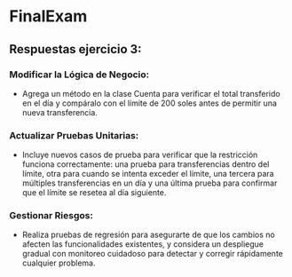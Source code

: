 # FinalExam

## Respuestas ejercicio 3:

### Modificar la Lógica de Negocio: 

 - Agrega un método en la clase Cuenta para verificar el total transferido en el día y compáralo con el límite de 200 soles antes de permitir una nueva transferencia.

### Actualizar Pruebas Unitarias: 

 - Incluye nuevos casos de prueba para verificar que la restricción funciona correctamente: una prueba para transferencias dentro del límite, otra para cuando se intenta exceder el límite, una tercera para múltiples transferencias en un día y una última prueba para confirmar que el límite se resetea al día siguiente.

### Gestionar Riesgos: 
 - Realiza pruebas de regresión para asegurarte de que los cambios no afecten las funcionalidades existentes, y considera un despliegue gradual con monitoreo cuidadoso para detectar y corregir rápidamente cualquier problema.
